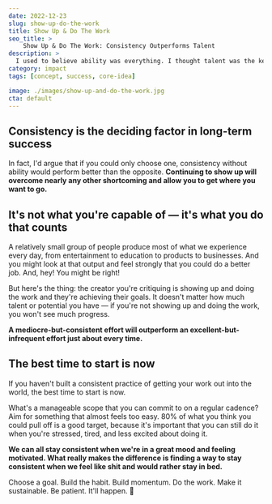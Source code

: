 ```yaml
---
date: 2022-12-23
slug: show-up-do-the-work
title: Show Up & Do The Work
seo_title: >
	Show Up & Do The Work: Consistency Outperforms Talent
description: >
  I used to believe ability was everything. I thought talent was the key to success. But I was wrong. Ability doesn't matter if you don't do the work.
category: impact
tags: [concept, success, core-idea]

image: ./images/show-up-and-do-the-work.jpg
cta: default
---
```


## Consistency is the deciding factor in long-term success

In fact, I'd argue that if you could only choose one, consistency without ability would perform better than the opposite. **Continuing to show up will overcome nearly any other shortcoming and allow you to get where you want to go.**

## It's not what you're capable of — it's what you do that counts

A relatively small group of people produce most of what we experience every day, from entertainment to education to products to businesses. And you might look at that output and feel strongly that you could do a better job. And, hey! You might be right!

But here's the thing: the creator you're critiquing is showing up and doing the work and they're achieving their goals. It doesn't matter how much talent or potential you have — if you're not showing up and doing the work, you won't see much progress.

**A mediocre-but-consistent effort will outperform an excellent-but-infrequent effort just about every time.**

## The best time to start is now

If you haven't built a consistent practice of getting your work out into the world, the best time to start is now.

What's a manageable scope that you can commit to on a regular cadence? Aim for something that almost feels too easy. 80% of what you think you could pull off is a good target, because it's important that you can still do it when you're stressed, tired, and less excited about doing it.

**We can all stay consistent when we're in a great mood and feeling motivated. What really makes the difference is finding a way to stay consistent when we feel like shit and would rather stay in bed.**

Choose a goal. Build the habit. Build momentum. Do the work. Make it sustainable. Be patient. It'll happen. 💜
